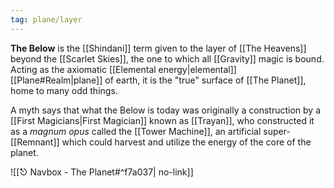 ```yaml
---
tag: plane/layer
---
```

**The Below** is the [[Shindani]] term given to the layer of [[The Heavens]] beyond the [[Scarlet Skies]], the one to which all [[Gravity]] magic is bound. Acting as the axiomatic [[Elemental energy|elemental]] [[Plane#Realm|plane]] of earth, it is the "true" surface of [[The Planet]], home to many odd things.

A myth says that what the Below is today was originally a construction by a [[First Magicians|First Magician]] known as [[Trayan]], who constructed it as a *magnum opus* called the [[Tower Machine]], an artificial super-[[Remnant]] which could harvest and utilize the energy of the core of the planet.

![[⎋ Navbox - The Planet#^f7a037| no-link]]